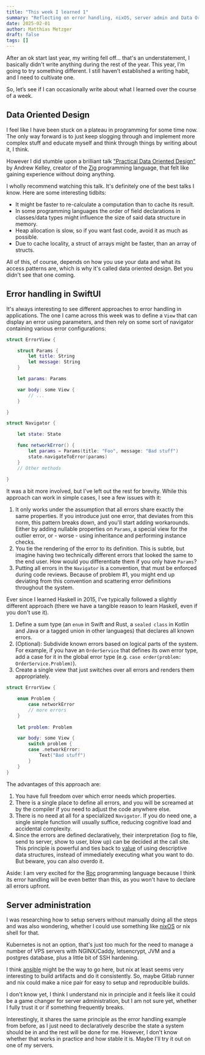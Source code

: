 ```yaml
---
title: "This week I learned 1"
summary: "Reflecting on error handling, nixOS, server admin and Data Oriented Design"
date: 2025-02-01
author: Matthias Metzger
draft: false
tags: []
---
```


After an ok start last year, my writing fell off... that's an
understatement, I basically didn't write anything during the rest of
the year. This year, I’m going to try something different. I still
haven’t established a writing habit, and I need to cultivate one.

So, let’s see if I can occasionally write about what I learned over
the course of a week.

## Data Oriented Design

I feel like I have been stuck on a plateau in programming for some
time now. The only way forward is to just keep slogging through and
implement more complex stuff and educate myself and think through
things by writing about it, I think.

However I did stumble upon a brilliant talk ["Practical Data Oriented
Design"][kelley] by Andrew Kelley, creator of the [Zig][zig]
programming language, that felt like gaining experience without doing
anything.

I wholly recommend watching this talk. It's definitely one of the best
talks I know. Here are some interesting tidbits:

- It might be faster to re-calculate a computation than to cache its
  result.
- In some programming languages the order of field declarations in
  classes/data types might influence the size of said data structure
  in memory.
- Heap allocation is slow, so if you want fast code, avoid it as much
  as possible.
- Due to cache locality, a struct of arrays might be faster, than an
  array of structs.
  
All of this, of course, depends on how you use your data and what its
access patterns are, which is why it's called data oriented design.
Bet you didn't see that one coming.


## Error handling in SwiftUI

It's always interesting to see different approaches to error handling
in applications. The one I came across this week was to define a `View`
that can display an error using parameters, and then rely on some sort
of navigator containing various error configurations:

```swift
struct ErrorView {

    struct Params {
        let title: String
        let message: String
    }

    let params: Params

    var body: some View {
        // ...
    }

}

struct Navigator {

    let state: State

    func networkError() {
        let params = Params(title: "Foo", message: "Bad stuff") 
        state.navigateToError(params)
    }
    // Other methods
    
}
```

It was a bit more involved, but I've left out the rest for
brevity. While this approach can work in simple cases, I see a few
issues with it:

1. It only works under the assumption that all errors share exactly
   the same properties. If you introduce just one error, that deviates
   from this norm, this pattern breaks down, and you'll start adding
   workarounds. Either by adding nullable properties on `Params`, a
   special view for the outlier error, or - worse - using inheritance
   and performing instance checks.
2. You tie the rendering of the error to its definition. This is
   subtle, but imagine having two technically different errors that
   looked the same to the end user. How would you differentiate them
   if you only have `Params`?
3. Putting all errors in the `Navigator` is a convention, that must be
   enforced during code reviews. Because of problem #1, you might end
   up deviating from this convention and scattering error definitions
   throughout the system.

Ever since I learned Haskell in 2015, I've typically followed a
slightly different approach (there we have a tangible reason to learn
Haskell, even if you don't use it).

1. Define a sum type (an `enum` in Swift and Rust, a `sealed class` in
   Kotlin and Java or a tagged union in other languages) that declares
   all known errors.
2. (Optional): Subdivide known errors based on logical parts of the
   system. For example, if you have an `OrderService` that defines its
   own error type, add a case for it in the global error type
   (e.g. `case order(problem: OrderService.Problem)`).
3. Create a single view that just switches over all errors and renders
   them appropriately.

```swift
struct ErrorView {

    enum Problem {
        case networkError
        // more errors
    }
    
    let problem: Problem

    var body: some View {
        switch problem {
        case .networkError:
            Text("Bad stuff")
        }
    }
}
```

The advantages of this approach are:

1. You have full freedom over which error needs which properties.
2. There is a single place to define all errors, and you will be
   screamed at by the compiler if you need to adjust the code anywhere
   else.
3. There is no need at all for a specialized `Navigator`. If you do
   need one, a single simple function will usually suffice, reducing
   cognitive load and accidental complexity.
4. Since the errors are defined declaratively, their interpretation
   (log to file, send to server, show to user, blow up) can be decided
   at the call site. This principle is powerful and ties back to
   [value][value] of using descriptive data structures, instead of
   immediately executing what you want to do. But beware, you can also
   overdo it.
   
Aside: I am very excited for the [Roc][roc] programming language because I
think its error handling will be even better than this, as you won't
have to declare all errors upfront.


## Server administration

I was researching how to setup servers without manually doing all the
steps and was also wondering, whether I could use something like
[nixOS][nix] or nix shell for that.

Kubernetes is not an option, that's just too much for the need to
manage a number of VPS servers with NGINX/Caddy, letsencrypt, JVM and
a postgres database, plus a little bit of SSH hardening.

I think [ansible][ansible] might be the way to go here, but nix at
least seems very interesting to build artifacts and do it
consistently. So, maybe Gitlab runner and nix could make a nice pair
for easy to setup and reproducible builds.

I don't know yet, I think I understand nix in principle and it feels
like it could be a game changer for server administration, but I am
not sure yet, whether I fully trust it or if something frequently
breaks.

Interestingly, it shares the same principle as the error handling
example from before, as I just need to declaratively describe the
state a system should be in and the rest will be done for me. However,
I don't know whether that works in practice and how stable it
is. Maybe I'll try it out on one of my servers.



[nix]: https://nixos.org/
[ansible]: https://www.redhat.com/en/ansible-collaborative
[value]: https://www.youtube.com/watch?v=-6BsiVyC1kM
[roc]: https://www.roc-lang.org/
[kelley]: https://www.youtube.com/watch?v=IroPQ150F6c
[zig]: https://ziglang.org/
